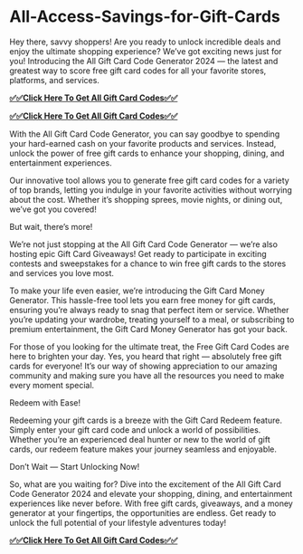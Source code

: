 # All-Access-Savings-for-Gift-Cards 

Hey there, savvy shoppers! Are you ready to unlock incredible deals and enjoy the ultimate shopping experience? We’ve got exciting news just for you! Introducing the All Gift Card Code Generator 2024 — the latest and greatest way to score free gift card codes for all your favorite stores, platforms, and services.

**[✅✅Click Here To Get All Gift Card Codes✅✅](https://kaiden.dealscampusa.com/allgiftcardbykai/)**

**[✅✅Click Here To Get All Gift Card Codes✅✅](https://kaiden.dealscampusa.com/allgiftcardbykai/)**

With the All Gift Card Code Generator, you can say goodbye to spending your hard-earned cash on your favorite products and services. Instead, unlock the power of free gift cards to enhance your shopping, dining, and entertainment experiences.

Our innovative tool allows you to generate free gift card codes for a variety of top brands, letting you indulge in your favorite activities without worrying about the cost. Whether it’s shopping sprees, movie nights, or dining out, we’ve got you covered!

But wait, there’s more!

We’re not just stopping at the All Gift Card Code Generator — we’re also hosting epic Gift Card Giveaways! Get ready to participate in exciting contests and sweepstakes for a chance to win free gift cards to the stores and services you love most.

To make your life even easier, we’re introducing the Gift Card Money Generator. This hassle-free tool lets you earn free money for gift cards, ensuring you’re always ready to snag that perfect item or service. Whether you’re updating your wardrobe, treating yourself to a meal, or subscribing to premium entertainment, the Gift Card Money Generator has got your back.

For those of you looking for the ultimate treat, the Free Gift Card Codes are here to brighten your day. Yes, you heard that right — absolutely free gift cards for everyone! It’s our way of showing appreciation to our amazing community and making sure you have all the resources you need to make every moment special.

Redeem with Ease!

Redeeming your gift cards is a breeze with the Gift Card Redeem feature. Simply enter your gift card code and unlock a world of possibilities. Whether you’re an experienced deal hunter or new to the world of gift cards, our redeem feature makes your journey seamless and enjoyable.

Don’t Wait — Start Unlocking Now!

So, what are you waiting for? Dive into the excitement of the All Gift Card Code Generator 2024 and elevate your shopping, dining, and entertainment experiences like never before. With free gift cards, giveaways, and a money generator at your fingertips, the opportunities are endless. Get ready to unlock the full potential of your lifestyle adventures today!

**[✅✅Click Here To Get All Gift Card Codes✅✅](https://kaiden.dealscampusa.com/allgiftcardbykai/)**
